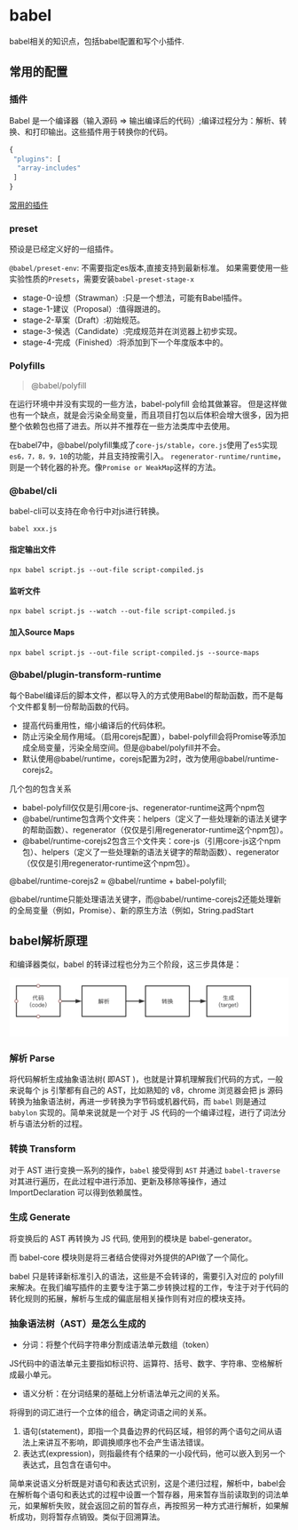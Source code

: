 # babel

babel相关的知识点，包括babel配置和写个小插件.

## 常用的配置

### 插件

Babel 是一个编译器（输入源码 => 输出编译后的代码）;编译过程分为：解析、转换、和打印输出。这些插件用于转换你的代码。

```javascript
{
 "plugins": [
  "array-includes"
 ]
}
```

[常用的插件](https://www.babeljs.cn/docs/plugins)

### preset

预设是已经定义好的一组插件。

`@babel/preset-env`: 不需要指定es版本,直接支持到最新标准。
如果需要使用一些实验性质的`Presets`，需要安装`babel-preset-stage-x`

- stage-0-设想（Strawman）:只是一个想法，可能有Babel插件。
- stage-1-建议（Proposal）:值得跟进的。
- stage-2-草案（Draft）:初始规范。
- stage-3-候选（Candidate）:完成规范并在浏览器上初步实现。
- stage-4-完成（Finished）:将添加到下一个年度版本中的。

### Polyfills

> @babel/polyfill

在运行环境中并没有实现的一些方法，babel-polyfill 会给其做兼容。 但是这样做也有一个缺点，就是会污染全局变量，而且项目打包以后体积会增大很多，因为把整个依赖包也搭了进去。所以并不推荐在一些方法类库中去使用。

在babel7中，@babel/polyfill集成了`core-js/stable`，`core.js`使用了`es5`实现`es6，7，8，9，10`的功能，并且支持按需引入。
`regenerator-runtime/runtime`，则是一个转化器的补充。像`Promise or WeakMap`这样的方法。

### @babel/cli

babel-cli可以支持在命令行中对js进行转换。

```shell
babel xxx.js
```

#### 指定输出文件

```shell
npx babel script.js --out-file script-compiled.js
```

#### 监听文件

```shell
npx babel script.js --watch --out-file script-compiled.js
```

#### 加入Source Maps

```shell
npx babel script.js --out-file script-compiled.js --source-maps
```

### @babel/plugin-transform-runtime

每个Babel编译后的脚本文件，都以导入的方式使用Babel的帮助函数，而不是每个文件都复制一份帮助函数的代码。

- 提高代码重用性，缩小编译后的代码体积。
- 防止污染全局作用域。（启用corejs配置），babel-polyfill会将Promise等添加成全局变量，污染全局空间。但是@babel/polyfill并不会。
- 默认使用@babel/runtime，corejs配置为2时，改为使用@babel/runtime-corejs2。

几个包的包含关系

- babel-polyfill仅仅是引用core-js、regenerator-runtime这两个npm包
- @babel/runtime包含两个文件夹：helpers（定义了一些处理新的语法关键字的帮助函数）、regenerator（仅仅是引用regenerator-runtime这个npm包）。
- @babel/runtime-corejs2包含三个文件夹：core-js（引用core-js这个npm包）、helpers（定义了一些处理新的语法关键字的帮助函数）、regenerator（仅仅是引用regenerator-runtime这个npm包）。

@babel/runtime-corejs2 ≈ @babel/runtime + babel-polyfill;

@babel/runtime只能处理语法关键字，而@babel/runtime-corejs2还能处理新的全局变量（例如，Promise）、新的原生方法（例如，String.padStart

## babel解析原理

和编译器类似，babel 的转译过程也分为三个阶段，这三步具体是：

![img](../images/4RpgZD.png)

### 解析 Parse

将代码解析生成抽象语法树( 即AST )，也就是计算机理解我们代码的方式，一般来说每个 js 引擎都有自己的 AST，比如熟知的 v8，chrome 浏览器会把 js 源码转换为抽象语法树，再进一步转换为字节码或机器代码，而 `babel` 则是通过 `babylon` 实现的。简单来说就是一个对于 JS 代码的一个编译过程，进行了词法分析与语法分析的过程。

### 转换 Transform

对于 AST 进行变换一系列的操作，`babel` 接受得到 `AST` 并通过 `babel-traverse` 对其进行遍历，在此过程中进行添加、更新及移除等操作，通过 ImportDeclaration 可以得到依赖属性。

### 生成 Generate

将变换后的 AST 再转换为 JS 代码, 使用到的模块是 babel-generator。

而 babel-core 模块则是将三者结合使得对外提供的API做了一个简化。

babel 只是转译新标准引入的语法，这些是不会转译的，需要引入对应的 polyfill 来解决。在我们编写插件的主要专注于第二步转换过程的工作，专注于对于代码的转化规则的拓展，解析与生成的偏底层相关操作则有对应的模块支持。

### 抽象语法树（AST）是怎么生成的

- 分词：将整个代码字符串分割成语法单元数组（token）

JS代码中的语法单元主要指如标识符、运算符、括号、数字、字符串、空格解析成最小单元。

- 语义分析：在分词结果的基础上分析语法单元之间的关系。

将得到的词汇进行一个立体的组合，确定词语之间的关系。

1. 语句(statement)，即指一个具备边界的代码区域，相邻的两个语句之间从语法上来讲互不影响，即调换顺序也不会产生语法错误。
2. 表达式(expression)，则指最终有个结果的一小段代码，他可以嵌入到另一个表达式，且包含在语句中。

简单来说语义分析既是对语句和表达式识别，这是个递归过程，解析中，babel会在解析每个语句和表达式的过程中设置一个暂存器，用来暂存当前读取到的词法单元，如果解析失败，就会返回之前的暂存点，再按照另一种方式进行解析，如果解析成功，则将暂存点销毁。类似于回溯算法。
